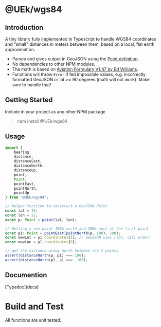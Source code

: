 # @UEk/wgs84

## Introduction

A tiny library fully implemented in Typescript to handle WGS84 coordinates and "small" distances in meters between them, based on a local, flat earth approximation.

-   Parses and gives output in GeoJSON using the [Point definition](https://en.wikipedia.org/wiki/GeoJSON).
-   No dependencies to other NPM modules.
-   The math is based on [Aviation Formulary V1.47 by Ed Williams](https://edwilliams.org/avform147.htm#flat).
-   Functions will throw `Error` if fed impossible values, e.g. incorrectly formatted GeoJSON or lat >= 90 degrees (math will not work). Make sure to handle that!

## Getting Started

Include in your project as any other NPM package

> npm install @UEk/wgs84

## Usage

```typescript
import {
    bearing,
    distance,
    distanceEast,
    distanceNorth,
    distanceUp,
    point,
    Point,
    pointEast,
    pointNorth,
    pointUp
} from '@UEk/wgs84';

// helper function to construct a GeoJSON Point
const lat = 15;
const lon = 25;
const p: Point = point(lat, lon);

// Getting a new point 100m north and 200m east of the first point
const p1: Point = pointEast(pointNorth(p, 100), 200);
const newLat = p1.coordinates[1]; // GeoJSON uses [lon, lat] order!
const newLon = p1.coordinates[0];

// get the distance along north between the 2 points
assert(distanceNorth(p, p1) === 100);
assert(distanceNorth(p1, p) === -100);
```

## Documention

[Typedoc](docs\)

# Build and Test

All functions are unit tested.
